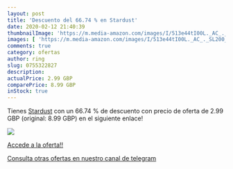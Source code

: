 ```yaml
---
layout: post
title: 'Descuento del 66.74 % en Stardust'
date: 2020-02-12 21:40:39
thumbnailImage: 'https://m.media-amazon.com/images/I/513e44tI00L._AC_._SL200_.jpg'
images: [ 'https://m.media-amazon.com/images/I/513e44tI00L._AC_._SL200_.jpg' ]
comments: true
category: ofertas
author: ring
slug: 0755322827
description:
actualPrice: 2.99 GBP
comparePrice: 8.99 GBP
inStock: true
---
```


Tienes [Stardust](https://www.amazon.com/dp/0755322827/?tag=redken08-20) con un 66.74 % de descuento con precio de oferta de 2.99 GBP (original: 8.99 GBP) en el siguiente enlace!

[![](https://m.media-amazon.com/images/I/513e44tI00L._AC_._SL200_.jpg)](https://www.amazon.com/dp/0755322827/?tag=redken08-20)

[Accede a la oferta!!](https://www.amazon.com/dp/0755322827/?tag=redken08-20)

[Consulta otras ofertas en nuestro canal de telegram](https://t.me/s/ofertas25)
